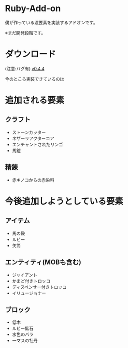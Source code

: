 # Ruby-Add-on
僕が作っている没要素を実装するアドオンです。

※まだ開発段階です。

# ダウンロード
(注意:バグ有)
[v0.4.4](https://github.com/GUI-CUI/Ruby-Add-on/releases/tag/v0.4.4)

今のところ実装できているのは

# 追加される要素
## クラフト
* ストーンカッター
* ネザーリアクターコア
* エンチャントされたリンゴ
* 馬鎧

## 精錬
* 赤キノコからの赤染料


# 今後追加しようとしている要素

## アイテム
* 馬の鞍
* ルビー
* 矢筒

## エンティティ(MOBも含む)
* ジャイアント
* かまど付きトロッコ
* ディスペンサー付きトロッコ
* イリュージョナー

## ブロック
* 低木
* ルビー鉱石
* 水色のバラ
* 一マスの牡丹
